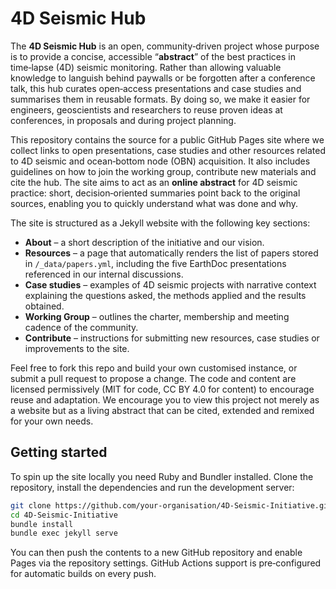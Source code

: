 # 4D Seismic Hub

The **4D Seismic Hub** is an open, community‑driven project whose purpose is to provide a concise, accessible “**abstract**” of the best practices in time‑lapse (4D) seismic monitoring.  Rather than allowing valuable knowledge to languish behind paywalls or be forgotten after a conference talk, this hub curates open‑access presentations and case studies and summarises them in reusable formats.  By doing so, we make it easier for engineers, geoscientists and researchers to reuse proven ideas at conferences, in proposals and during project planning.

This repository contains the source for a public GitHub Pages site where we collect links to open presentations, case studies and other resources related to 4D seismic and ocean‑bottom node (OBN) acquisition.  It also includes guidelines on how to join the working group, contribute new materials and cite the hub.  The site aims to act as an **online abstract** for 4D seismic practice: short, decision‑oriented summaries point back to the original sources, enabling you to quickly understand what was done and why.

The site is structured as a Jekyll website with the following key sections:

* **About** – a short description of the initiative and our vision.
* **Resources** – a page that automatically renders the list of papers stored in `/_data/papers.yml`, including the five EarthDoc presentations referenced in our internal discussions.
* **Case studies** – examples of 4D seismic projects with narrative context explaining the questions asked, the methods applied and the results obtained.
* **Working Group** – outlines the charter, membership and meeting cadence of the community.
* **Contribute** – instructions for submitting new resources, case studies or improvements to the site.

Feel free to fork this repo and build your own customised instance, or submit a pull request to propose a change.  The code and content are licensed permissively (MIT for code, CC BY 4.0 for content) to encourage reuse and adaptation.  We encourage you to view this project not merely as a website but as a living abstract that can be cited, extended and remixed for your own needs.

## Getting started

To spin up the site locally you need Ruby and Bundler installed.  Clone the repository, install the dependencies and run the development server:

```bash
git clone https://github.com/your‑organisation/4D‑Seismic‑Initiative.git
cd 4D‑Seismic‑Initiative
bundle install
bundle exec jekyll serve
```

You can then push the contents to a new GitHub repository and enable Pages via the repository settings.  GitHub Actions support is pre‑configured for automatic builds on every push.
